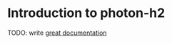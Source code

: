 # Introduction to photon-h2

TODO: write [great documentation](http://jacobian.org/writing/what-to-write/)
